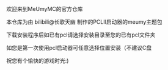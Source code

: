 欢迎来到MeUmyMC的官方仓库

本仓库为由 bilibili@长歌天幽 制作的PCLⅡ启动器的meumy主题包

下载安装程序后如已有pcl请选择安装目录至您的已有pcl文件夹

如您是第一次使用pcl启动器可任意选择位置安装（不建议C盘

祝您有个愉快的游戏时光:)
